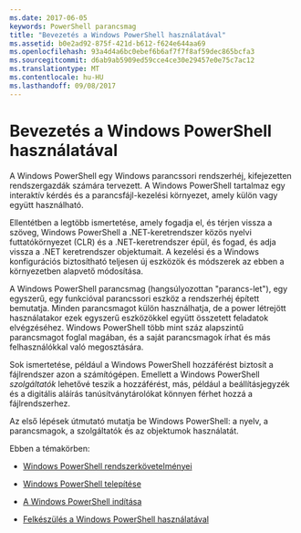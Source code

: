 ```yaml
---
ms.date: 2017-06-05
keywords: PowerShell parancsmag
title: "Bevezetés a Windows PowerShell használatával"
ms.assetid: b0e2ad92-875f-421d-b612-f624e644aa69
ms.openlocfilehash: 93a4d4a6bc0ebef6b6af7f7f8af59dec865bcfa3
ms.sourcegitcommit: d6ab9ab5909ed59cce4ce30e29457e0e75c7ac12
ms.translationtype: MT
ms.contentlocale: hu-HU
ms.lasthandoff: 09/08/2017
---
```

# <a name="getting-started-with-windows-powershell"></a>Bevezetés a Windows PowerShell használatával
A Windows PowerShell egy Windows parancssori rendszerhéj, kifejezetten rendszergazdák számára tervezett. A Windows PowerShell tartalmaz egy interaktív kérdés és a parancsfájl-kezelési környezet, amely külön vagy együtt használható.

Ellentétben a legtöbb ismertetése, amely fogadja el, és térjen vissza a szöveg, Windows PowerShell a .NET-keretrendszer közös nyelvi futtatókörnyezet (CLR) és a .NET-keretrendszer épül, és fogad, és adja vissza a .NET keretrendszer objektumait. A kezelési és a Windows konfigurációs biztosítható teljesen új eszközök és módszerek az ebben a környezetben alapvető módosítása.

A Windows PowerShell parancsmag (hangsúlyozottan "parancs-let"), egy egyszerű, egy funkcióval parancssori eszköz a rendszerhéj épített bemutatja. Minden parancsmagot külön használhatja, de a power létrejött használatakor ezek egyszerű eszközökkel együtt összetett feladatok elvégzéséhez. Windows PowerShell több mint száz alapszintű parancsmagot foglal magában, és a saját parancsmagok írhat és más felhasználókkal való megosztására.

Sok ismertetése, például a Windows PowerShell hozzáférést biztosít a fájlrendszer azon a számítógépen. Emellett a Windows PowerShell *szolgáltatók* lehetővé teszik a hozzáférést, más, például a beállításjegyzék és a digitális aláírás tanúsítványtárolókat könnyen férhet hozzá a fájlrendszerhez.

Az első lépések útmutató mutatja be Windows PowerShell: a nyelv, a parancsmagok, a szolgáltatók és az objektumok használatát.

Ebben a témakörben:

- [Windows PowerShell rendszerkövetelményei](../setup/Windows-PowerShell-System-Requirements.md)

- [Windows PowerShell telepítése](../setup/Installing-Windows-PowerShell.md)

- [A Windows PowerShell indítása](../setup/Starting-Windows-PowerShell.md)

- [Felkészülés a Windows PowerShell használatával](Getting-Ready-to-Use-Windows-PowerShell.md)

